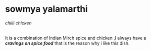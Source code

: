 # sowmya yalamarthi
###### chilli chicken
It is a combination of Indian Mirch spice and chicken ,I always have a ***cravings on spice food*** that is the reason why i like this dish.
